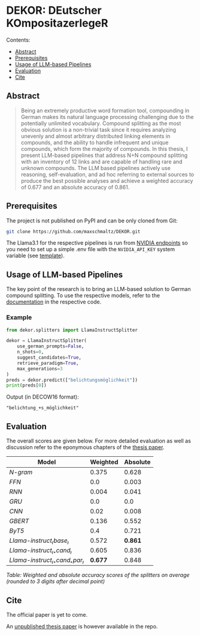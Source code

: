 # DEKOR: DEutscher KOmpositazerlegeR

Contents:
* [Abstract](#abstract)
* [Prerequisites](#prerequisites)
* [Usage of LLM-based Pipelines](#usage-of-llm-based-pipelines)
* [Evaluation](#evaluation)
* [Cite](#cite)


## Abstract

> Being an extremely productive word formation tool, compounding in German makes its natural language processing challenging due to the potentially unlimited vocabulary. Compound splitting as the most obvious solution is a non-trivial task since it requires analyzing unevenly and almost arbitrary distributed linking elements in compounds, and the ability to handle infrequent and unique compounds, which form the majority of compounds. In this thesis, I present LLM-based pipelines that address N+N compound splitting with an inventory of 12 links and are capable of handling rare and unknown compounds. The LLM based pipelines actively use reasoning, self-evaluation, and ad hoc referring to external sources to produce the best possible analyses and achieve a weighted accuracy of 0.677 and an absolute accuracy of 0.861.


## Prerequisites

The project is not published on PyPI and can be only cloned from Git:

```bash
git clone https://github.com/maxschmaltz/DEKOR.git
```

The Llama3.1 for the respective pipelines is run from [NVIDIA endpoints](https://build.nvidia.com/meta/llama-3_1-405b-instruct) so you need to set up a simple .env file with the `NVIDIA_API_KEY` system variable (see [template](./.env.template)).


## Usage of LLM-based Pipelines

The key point of the research is to bring an LLM-based solution to German compound splitting. To use the respective models, refer to the [documentation](./dekor/splitters/llms/llama_instruct/llama_instruct.py) in the respective code.

### Example

```python
from dekor.splitters import LlamaInstructSplitter

dekor = LlamaInstructSplitter(
	use_german_prompts=False,
	n_shots=0,
	suggest_candidates=True,
	retrieve_paradigm=True,
	max_generations=3
)
preds = dekor.predict(["belichtungsmöglichkeit"])
print(preds[0])
```

Output (in DECOW16 format):

```text
"belichtung_+s_möglichkeit"
```


## Evaluation

The overall scores are given below. For more detailed evaluation as well as discussion refer to the eponymous chapters of the [thesis paper](./papers/assessing_llm_based_pipelines_for_splitting_nominal_compounds_for_german.pdf).

| Model | Weighted | Absolute |
|-------|----------|----------|
| *N-gram* | 0.375 | 0.628 |
| *FFN* | 0.0 | 0.003 |
| *RNN* | 0.004 | 0.041 |
| *GRU* | 0.0 | 0.0 |
| *CNN* | 0.02 | 0.008 |
| *GBERT* | 0.136 | 0.552 |
| *ByT5* | 0.4 | 0.721 |
| *Llama-instruct₍base₎* | 0.572 | **0.861** |
| *Llama-instruct₍₊cand₎* | 0.605 | 0.836 |
| *Llama-instruct₍₊cand₊par₎* | **0.677** | 0.848 |

*Table: Weighted and absolute accuracy scores of the splitters on average (rounded to 3 digits after decimal point)*


## Cite

The official paper is yet to come.

An [unpublished thesis paper](./papers/assessing_llm_based_pipelines_for_splitting_nominal_compounds_for_german.pdf) is however available in the repo.